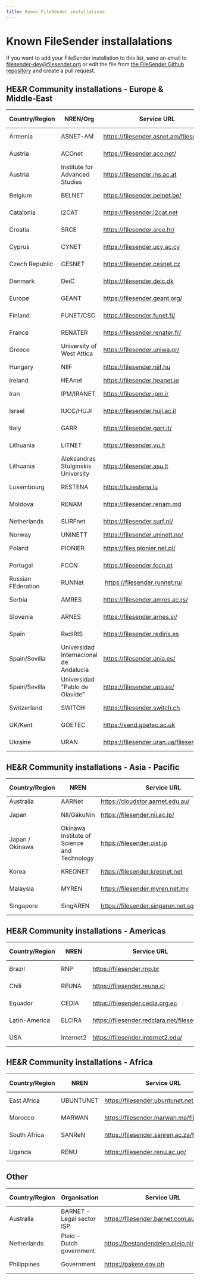 ```yaml
---
title: Known FileSender installations
---
```


# Known FileSender installalations

If you want to add your FileSender installation to this list, send an email to filesender-dev@filesender.org or edit the file from [the FileSender Github repository](https://github.com/filesender/filesender/tree/master/docs) and create a pull request.

## HE&R Community installations - Europe & Middle-East

| Country/Region|NREN/Org  | Service URL          | Known since|
| --- | --- | --- |---|
| Armenia  | ASNET-AM  | https://filesender.asnet.am/filesender/  | Feb 2016|
| Austria  | ACOnet  | https://filesender.aco.net/      | Nov 2012|
| Austria  | Institute for Advanced Studies  | https://filesender.ihs.ac.at  | Jan 2014|
| Belgium  | BELNET  | https://filesender.belnet.be/      | Mar 2010|
| Catalonia  | i2CAT    | https://filesender.i2cat.net      | Apr 2011|
| Croatia  | SRCE    | https://filesender.srce.hr/      | Oct 2010|
| Cyprus  | CYNET    | https://filesender.ucy.ac.cy      | Nov 2012|
| Czech Republic| CESNET  | https://filesender.cesnet.cz      | Feb 2012|
| Denmark  | DeiC    | https://filesender.deic.dk      | Mar 2012|
| Europe  | GEANT    | https://filesender.geant.org/      | Sep 2010|
| Finland  | FUNET/CSC  | https://filesender.funet.fi/      | Sep 2012|
| France  | RENATER  | https://filesender.renater.fr/    | Nov 2013|
| Greece  | University of West Attica | https://filesender.uniwa.gr/ | Mar 2018|
| Hungary  | NIIF    | https://filesender.niif.hu      | Feb 2012|
| Ireland  | HEAnet  | https://filesender.heanet.ie      | 2009 |
| Iran    | IPM/IRANET  | https://filesender.ipm.ir      | Aug 2016|
| Israel  | IUCC/HUJI  | https://filesender.huji.ac.il      | Mar 2012|
| Italy    | GARR    | https://filesender.garr.it/      | Apr 2012|
| Lithuania  | LITNET  | https://filesender.vu.lt      | Feb 2012|
| Lithuania  | Aleksandras Stulginskis University  | https://filesender.asu.lt  | Feb 2012|
| Luxembourg  | RESTENA  | https://fs.restena.lu        | Feb 2011|
| Moldova  | RENAM    | https://filesender.renam.md      | Aug 2016|
| Netherlands  | SURFnet  | https://filesender.surf.nl/      | Jun 2010|
| Norway  | UNINETT  | https://filesender.uninett.no/    | 2009|
| Poland  | PIONIER  | https://files.pionier.net.pl/      | Apr 2013|
| Portugal  | FCCN    | https://filesender.fccn.pt      | Jan 2011|
| Russian FEderation | RUNNet |  https://filesender.runnet.ru/ | Mar 2018|
| Serbia  | AMRES    | https://filesender.amres.ac.rs/    | Jul 2014|
| Slovenia  | ARNES    | https://filesender.arnes.si/       | May 2011|
| Spain    | RedIRIS  | https://filesender.rediris.es      | Mar 2017|
| Spain/Sevilla  | Universidad Internacional de Andalucia| https://filesender.unia.es/  | May 2014|
| Spain/Sevilla  | Universidad "Pablo de Olavide"  | https://filesender.upo.es/  | May 2014|
| Switzerland  | SWITCH  | https://filesender.switch.ch      | Sep 2012|
| UK/Kent  | GOETEC  | https://send.goetec.ac.uk      | Aug 2014|
| Ukraine | URAN | https://filesender.uran.ua/filesender/ | Mar 2018|

## HE&R Community installations - Asia - Pacific

| Country/Region|NREN  | Service URL | Known since|
| --- | --- | --- |---|
| Australia  | AARNet  | https://cloudstor.aarnet.edu.au/    | 2009 |
| Japan | NII/GakuNin | https://filesender.nii.ac.jp/ | Oct 2017|
| Japan / Okinawa| Okinawa Institute of Science and Technology  | https://filesender.oist.jp  | Sep 2013|
| Korea    | KREONET  | https://filesender.kreonet.net    | Mar 2014|
| Malaysia  | MYREN    | https://filesender.myren.net.my    | Oct 2017|
| Singapore  | SingAREN  | https://filesender.singaren.net.sg/filesender/  | Jun 2016|

## HE&R Community installations - Americas

| Country/Region|NREN  | Service URL | Known since|
| --- | --- | --- |---|
| Brazil  | RNP    | https://filesender.rnp.br      | Oct 2014|
| Chili    | REUNA    | https://filesender.reuna.cl      | Sep 2013|
| Equador   | CEDIA    | https://filesender.cedia.org.ec  | Jun 2017|
| Latin-America  | ELCIRA  | https://filesender.redclara.net/filesender/  | Oct 2013|
| USA    | Internet2  | https://filesender.internet2.edu/    | Jul 2012|

## HE&R Community installations - Africa

| Country/Region|NREN  | Service URL | Known since|
| --- | --- | --- |---|
| East Africa | UBUNTUNET | https://filesender.ubuntunet.net/ | March 2018|
| Morocco  | MARWAN  | https://filesender.marwan.ma/filesender  | Feb 2015|
| South Africa  | SANReN  | https://filesender.sanren.ac.za/filesender/  | Apr 2014|
| Uganda | RENU | https://filesender.renu.ac.ug/ | Mar 2018|



## Other

| Country/Region| Organisation | Service URL | Known since|
| --- | --- | --- |---|
| Australia | BARNET - Legal sector ISP | https://filesender.barnet.com.au/ | March 2018 |
| Netherlands  | Pleio - Dutch government | https://bestandendelen.pleio.nl/filesender | Oct 2013|
| Philippines  | Government  | https://pakete.gov.ph       | Jul 2013|

